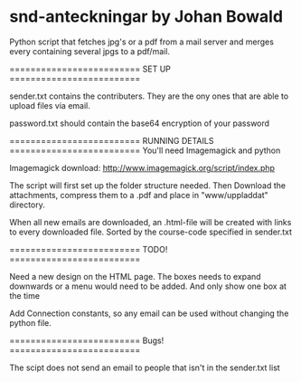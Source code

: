 snd-anteckningar by Johan Bowald
================

Python script that fetches jpg's or a pdf from a mail server and merges every containing several jpgs to a pdf/mail.

========================= SET UP =========================

sender.txt contains the contributers.
They are the ony ones that are able to upload files via email.

password.txt
should contain the base64 encryption of your password

========================= RUNNING DETAILS =========================
You'll need Imagemagick and python

Imagemagick download: http://www.imagemagick.org/script/index.php

The script will first set up the folder structure needed.
Then Download the attachments, compress them to a .pdf and place in "www/uppladdat" directory.

When all new emails are downloaded, an .html-file will be created with links to every downloaded file. Sorted by the course-code specified in sender.txt

========================= TODO! =========================

Need a new design on the HTML page. The boxes needs to expand downwards or a menu would need to be added. And only show one box at the time

Add Connection constants, so any email can be used without changing the python file.

========================= Bugs! =========================

The scipt does not send an email to people that isn't in the sender.txt list